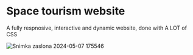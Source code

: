 # Space tourism website

A fully respnosive, interactive and dynamic website, done with A LOT of CSS




![Snimka zaslona 2024-05-07 175546](https://github.com/DjakaIT/spacetourism-react/assets/120264869/8efea22c-9ccd-4040-9c14-d24eb8e34e50)

